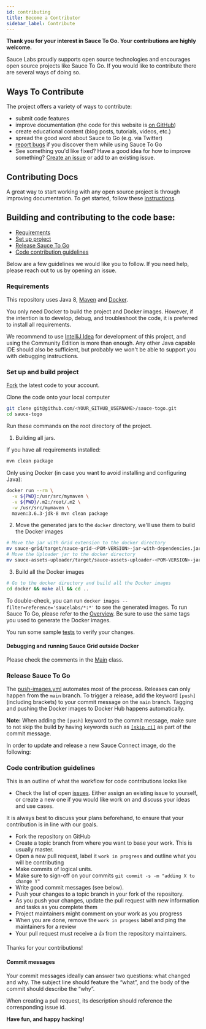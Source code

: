 ```yaml
---
id: contributing
title: Become a Contributor
sidebar_label: Contribute
---
```


**Thank you for your interest in Sauce To Go. Your contributions are highly welcome.**

Sauce Labs proudly supports open source technologies and encourages open source projects like 
Sauce To Go. If you would like to contribute there are several ways of doing so.

## Ways To Contribute

The project offers a variety of ways to contribute:

* submit code features
* improve documentation (the code for this website is 
[on GitHub](https://github.com/saucelabs/sauce-togo/tree/main/website/docs))
* create educational content (blog posts, tutorials, videos, etc.)
* spread the good word about Sauce to Go (e.g. via Twitter)
* [report bugs](https://github.com/saucelabs/sauce-togo/issues) if you discover them while using 
  Sauce To Go
* See something you'd like fixed? Have a good idea for how to improve something? 
[Create an issue](https://github.com/saucelabs/sauce-togo/issues/new) or add to an existing issue. 

## Contributing Docs

A great way to start working with any open source project is through improving documentation. 
To get started, follow these 
[instructions](https://github.com/saucelabs/sauce-togo/blob/main/website/README.md).

## Building and contributing to the code base:

- [Requirements](#requirements)
- [Set up project](#set-up-and-build-project)
- [Release Sauce To Go](#release-sauce-to-go)
- [Code contribution guidelines](#code-contribution-guidelines)

Below are a few guidelines we would like you to follow.
If you need help, please reach out to us by opening an issue.

### Requirements

This repository uses Java 8, [Maven](http://maven.apache.org/) and [Docker](https://www.docker.com/).

You only need Docker to build the project and Docker images. However, if the intention is to
develop, debug, and troubleshoot the code, it is preferred to install all requirements.

We recommend to use [IntelliJ Idea](https://www.jetbrains.com/idea/download) for development of this
project, and using the Community Edition is more than enough. Any other Java capable IDE should also
be sufficient, but probably we won't be able to support you with debugging instructions.

### Set up and build project

[Fork](https://docs.github.com/en/get-started/quickstart/fork-a-repo) the latest code to your 
account.

Clone the code onto your local computer

```bash
git clone git@github.com/<YOUR_GITHUB_USERNAME>/sauce-togo.git
cd sauce-togo
``` 


Run these commands on the root directory of the project.

1. Building all jars.

If you have all requirements installed:
```bash
mvn clean package
``` 

Only using Docker (in case you want to avoid installing and configuring Java):
```bash
docker run --rm \
  -v ${PWD}:/usr/src/mymaven \
  -v ${PWD}/.m2:/root/.m2 \
  -w /usr/src/mymaven \
  maven:3.6.3-jdk-8 mvn clean package
```

2. Move the generated jars to the `docker` directory, we'll use them to build the Docker images

```bash
# Move the jar with Grid extension to the docker directory 
mv sauce-grid/target/sauce-grid-<POM-VERSION>-jar-with-dependencies.jar docker/selenium-server.jar
# Move the Uploader jar to the docker directory
mv sauce-assets-uploader/target/sauce-assets-uploader-<POM-VERSION>-jar-with-dependencies.jar docker/sauce-assets-uploader.jar 
```

3. Build all the Docker images

```bash
# Go to the docker directory and build all the Docker images
cd docker && make all && cd ..
```

To double-check, you can run `docker images --filter=reference='saucelabs/*:*'` to see the
generated images. To run Sauce To Go, please refer to the [Overview](https://opensource.saucelabs.com/sauce-togo/). 
Be sure to use the same tags you used to generate the Docker images.

You run some sample [tests](https://github.com/saucelabs/sauce-togo/blob/main/sauce-grid/src/test/java/com/saucelabs/grid/e2e/SampleTests.java) 
to verify your changes.

#### Debugging and running Sauce Grid outside Docker

Please check the comments in the [Main](https://github.com/saucelabs/sauce-togo/blob/main/sauce-grid/src/main/java/com/saucelabs/grid/Main.java)
class.

### Release Sauce To Go

The [push-images.yml](https://github.com/saucelabs/sauce-togo/blob/main/.github/workflows/push-images.yml) 
automates most of the process. Releases can only happen from the `main` branch. To trigger a 
release, add the keyword `[push]` (including brackets) to your commit message on the `main` branch. 
Tagging and pushing the Docker images to Docker Hub happens automatically.

**Note:** When adding the `[push]` keyword to the commit message, make sure to not skip the build
by having keywords such as [`[skip ci]`](https://github.blog/changelog/2021-02-08-github-actions-skip-pull-request-and-push-workflows-with-skip-ci/)
as part of the commit message.

In order to update and release a new Sauce Connect image, do the following:

### Code contribution guidelines

This is an outline of what the workflow for code contributions looks like

- Check the list of open [issues](https://github.com/saucelabs/sauce-togo/issues). Either assign
  an existing issue to yourself, or create a new one if you would like work on and discuss your
  ideas and use cases.

It is always best to discuss your plans beforehand, to ensure that your contribution is in
line with our goals.

- Fork the repository on GitHub
- Create a topic branch from where you want to base your work. This is usually master.
- Open a new pull request, label it `work in progress` and outline what you will be contributing
- Make commits of logical units.
- Make sure to sign-off on your commits `git commit -s -m "adding X to change Y"`
- Write good commit messages (see below).
- Push your changes to a topic branch in your fork of the repository.
- As you push your changes, update the pull request with new information and tasks as you complete them
- Project maintainers might comment on your work as you progress
- When you are done, remove the `work in progess` label and ping the maintainers for a review
- Your pull request must receive a :thumbsup: from the repository maintainers.

Thanks for your contributions!

#### Commit messages
Your commit messages ideally can answer two questions: what changed and why. The subject line
should feature the “what”, and the body of the commit should describe the “why”.

When creating a pull request, its description should reference the corresponding issue id.

**Have fun, and happy hacking!**
